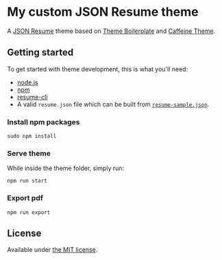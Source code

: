 # My custom JSON Resume theme

A [JSON Resume](https://jsonresume.org/) theme based on [Theme Boilerplate](https://github.com/jsonresume/jsonresume-theme-boilerplate) and [Caffeine Theme](https://github.com/kelyvin/jsonresume-theme-caffeine).

## Getting started

To get started with theme development, this is what you'll need:

- [node.js](http://howtonode.org/how-to-install-nodejs)
- [npm](http://howtonode.org/introduction-to-npm)
- [resume-cli](https://github.com/jsonresume/resume-cli)
- A valid `resume.json` file which can be built from [`resume-sample.json`](resume-sample.json).

### Install npm packages

```
sudo npm install
```

### Serve theme

While inside the theme folder, simply run:

```
npm run start
```

### Export pdf

```
npm run export
```

## License

Available under [the MIT license](http://mths.be/mit).
